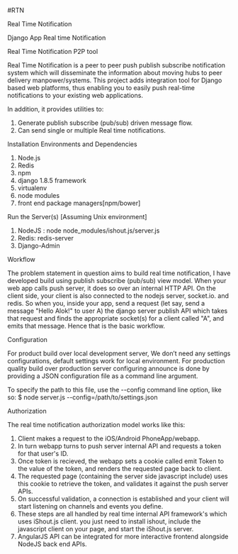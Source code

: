 #RTN

Real Time Notification

Django App Real time Notification

Real Time Notification P2P tool

Real Time Notification is a peer to peer push publish subscribe notification system which will disseminate the information about moving hubs to peer delivery manpower/systems. This project adds integration tool for Django based web platforms, thus enabling you to easily push real-time notifications to your existing web applications.

In addition, it provides utilities to:

1.	Generate publish subscribe (pub/sub) driven message flow.
2.	Can send single or multiple Real time notifications.



Installation Environments and Dependencies


1.	Node.js
2.	Redis
3.	npm
4.	django 1.8.5 framework
5.	virtualenv
6.	node modules
7.	front end package managers[npm/bower]


Run the Server(s) [Assuming Unix environment]

1.	NodeJS : node node_modules/ishout.js/server.js
2.	Redis: redis-server
3.	Django-Admin

Workflow


The problem statement in question aims to build real time notification, I have developed build using publish subscribe (pub/sub) view model.  When your web app calls push server, it does so over an internal HTTP API. On the client side, your client is also connected to the nodejs server, socket.io. and redis. So when you, inside your app, send a request (let say, send a message "Hello Alok!" to user A) the django server publish API which takes that request and finds the appropriate socket(s) for a client called "A", and emits that message. Hence that is the basic workflow.

Configuration

For product build over local development server, We don’t need any settings configurations, default settings work for local environment. For production quality build over production server configuring announce is done by providing a JSON configuration file as a command line argument. 

To specify the path to this file, use the --config command line option, like so:
$ node server.js --config=/path/to/settings.json



Authorization


The real time notification authorization model works like this:

1.	Client makes a request to the iOS/Android PhoneApp/webapp.
2.	In turn webapp turns to push server internal API and requests a token for that user's ID.
3.	Once token is recieved, the webapp sets a cookie called emit Token to the value of the token, and renders the requested page back to client.
4.	The requested page (containing the server side javascript include) uses this cookie to retrieve the token, and validates it against the push server APIs.
5.	On successful validation, a connection is established and your client will start listening on channels and events you define.
6.	These steps are all handled by real time internal API  framework's which uses  iShout.js client. you just need to install ishout, include the javascript client on your page, and start the iShout.js server.
7.	AngularJS API can be integrated for more interactive frontend  alongside NodeJS back end APIs.

